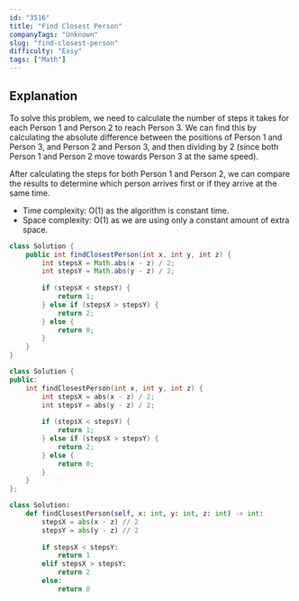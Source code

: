 ```yaml
---
id: "3516"
title: "Find Closest Person"
companyTags: "Unknown"
slug: "find-closest-person"
difficulty: "Easy"
tags: ["Math"]
---
```


## Explanation
To solve this problem, we need to calculate the number of steps it takes for each Person 1 and Person 2 to reach Person 3. We can find this by calculating the absolute difference between the positions of Person 1 and Person 3, and Person 2 and Person 3, and then dividing by 2 (since both Person 1 and Person 2 move towards Person 3 at the same speed).

After calculating the steps for both Person 1 and Person 2, we can compare the results to determine which person arrives first or if they arrive at the same time.

- Time complexity: O(1) as the algorithm is constant time.
- Space complexity: O(1) as we are using only a constant amount of extra space.
```java
class Solution {
    public int findClosestPerson(int x, int y, int z) {
        int stepsX = Math.abs(x - z) / 2;
        int stepsY = Math.abs(y - z) / 2;
        
        if (stepsX < stepsY) {
            return 1;
        } else if (stepsX > stepsY) {
            return 2;
        } else {
            return 0;
        }
    }
}
```

```cpp
class Solution {
public:
    int findClosestPerson(int x, int y, int z) {
        int stepsX = abs(x - z) / 2;
        int stepsY = abs(y - z) / 2;
        
        if (stepsX < stepsY) {
            return 1;
        } else if (stepsX > stepsY) {
            return 2;
        } else {
            return 0;
        }
    }
};
```

```python
class Solution:
    def findClosestPerson(self, x: int, y: int, z: int) -> int:
        stepsX = abs(x - z) // 2
        stepsY = abs(y - z) // 2
        
        if stepsX < stepsY:
            return 1
        elif stepsX > stepsY:
            return 2
        else:
            return 0
```